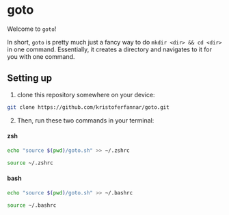 # goto

Welcome to `goto`!

In short, `goto` is pretty much just a fancy way to do `mkdir <dir> && cd <dir>` in one command.
Essentially, it creates a directory and navigates to it for you with one command.

## Setting up

1.  clone this repository somewhere on your device:

```zsh
git clone https://github.com/kristoferfannar/goto.git
```

2.  Then, run these two commands in your terminal:

#### zsh

```zsh
echo "source $(pwd)/goto.sh" >> ~/.zshrc

source ~/.zshrc
```

#### bash

```bash
echo "source $(pwd)/goto.sh" >> ~/.bashrc

source ~/.bashrc
```
